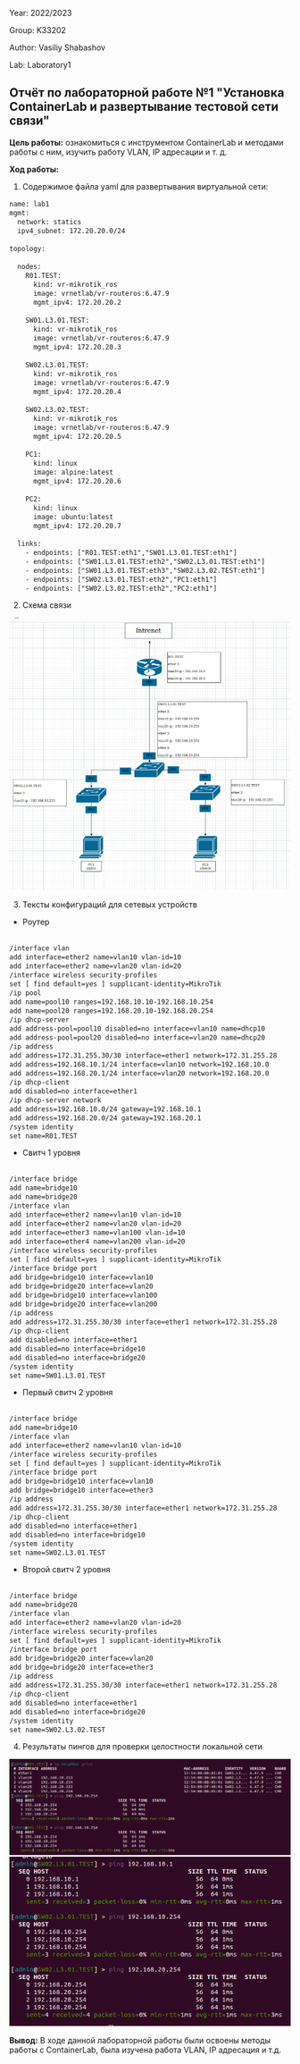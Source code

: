 Year: 2022/2023

Group: K33202

Author: Vasiliy Shabashov 

Lab: Laboratory1

## Отчёт по лабораторной работе №1 "Установка ContainerLab и развертывание тестовой сети связи"

**Цель работы:** ознакомиться с инструментом ContainerLab и методами работы с ним, изучить работу VLAN, IP адресации и т. д.

**Ход работы:**

1. Содержимое файла yaml для развертывания виртуальной сети:

```
name: lab1
mgmt:
  network: statics
  ipv4_subnet: 172.20.20.0/24

topology: 

  nodes:
    R01.TEST: 
      kind: vr-mikrotik_ros
      image: vrnetlab/vr-routeros:6.47.9
      mgmt_ipv4: 172.20.20.2

    SW01.L3.01.TEST:
      kind: vr-mikrotik_ros
      image: vrnetlab/vr-routeros:6.47.9
      mgmt_ipv4: 172.20.20.3

    SW02.L3.01.TEST:
      kind: vr-mikrotik_ros
      image: vrnetlab/vr-routeros:6.47.9
      mgmt_ipv4: 172.20.20.4

    SW02.L3.02.TEST:
      kind: vr-mikrotik_ros
      image: vrnetlab/vr-routeros:6.47.9
      mgmt_ipv4: 172.20.20.5

    PC1:
      kind: linux
      image: alpine:latest
      mgmt_ipv4: 172.20.20.6

    PC2:
      kind: linux
      image: ubuntu:latest
      mgmt_ipv4: 172.20.20.7

  links: 
    - endpoints: ["R01.TEST:eth1","SW01.L3.01.TEST:eth1"] 
    - endpoints: ["SW01.L3.01.TEST:eth2","SW02.L3.01.TEST:eth1"] 
    - endpoints: ["SW01.L3.01.TEST:eth3","SW02.L3.02.TEST:eth1"] 
    - endpoints: ["SW02.L3.01.TEST:eth2","PC1:eth1"] 
    - endpoints: ["SW02.L3.02.TEST:eth2","PC2:eth1"]
```
2. Схема связи

![](https://github.com/Vashavsh/introduction_in_routing-k33202-shabashov/blob/main/laboratory%201/draw.png "Схема сети")

3. Тексты конфигураций для сетевых устройств
 * Роутер
```

/interface vlan
add interface=ether2 name=vlan10 vlan-id=10
add interface=ether2 name=vlan20 vlan-id=20
/interface wireless security-profiles
set [ find default=yes ] supplicant-identity=MikroTik
/ip pool
add name=pool10 ranges=192.168.10.10-192.168.10.254
add name=pool20 ranges=192.168.20.10-192.168.20.254
/ip dhcp-server
add address-pool=pool10 disabled=no interface=vlan10 name=dhcp10
add address-pool=pool20 disabled=no interface=vlan20 name=dhcp20
/ip address
add address=172.31.255.30/30 interface=ether1 network=172.31.255.28
add address=192.168.10.1/24 interface=vlan10 network=192.168.10.0
add address=192.168.20.1/24 interface=vlan20 network=192.168.20.0
/ip dhcp-client
add disabled=no interface=ether1
/ip dhcp-server network
add address=192.168.10.0/24 gateway=192.168.10.1
add address=192.168.20.0/24 gateway=192.168.20.1
/system identity
set name=R01.TEST
```

* Свитч 1 уровня
```

/interface bridge
add name=bridge10
add name=bridge20
/interface vlan
add interface=ether2 name=vlan10 vlan-id=10
add interface=ether2 name=vlan20 vlan-id=20
add interface=ether3 name=vlan100 vlan-id=10
add interface=ether4 name=vlan200 vlan-id=20
/interface wireless security-profiles
set [ find default=yes ] supplicant-identity=MikroTik
/interface bridge port
add bridge=bridge10 interface=vlan10
add bridge=bridge20 interface=vlan20
add bridge=bridge10 interface=vlan100
add bridge=bridge20 interface=vlan200
/ip address
add address=172.31.255.30/30 interface=ether1 network=172.31.255.28
/ip dhcp-client
add disabled=no interface=ether1
add disabled=no interface=bridge10
add disabled=no interface=bridge20
/system identity
set name=SW01.L3.01.TEST
```

* Первый свитч 2 уровня
```

/interface bridge
add name=bridge10
/interface vlan
add interface=ether2 name=vlan10 vlan-id=10
/interface wireless security-profiles
set [ find default=yes ] supplicant-identity=MikroTik
/interface bridge port
add bridge=bridge10 interface=vlan10
add bridge=bridge10 interface=ether3
/ip address
add address=172.31.255.30/30 interface=ether1 network=172.31.255.28
/ip dhcp-client
add disabled=no interface=ether1
add disabled=no interface=bridge10
/system identity
set name=SW02.L3.01.TEST
```
* Второй свитч 2 уровня
```

/interface bridge
add name=bridge20
/interface vlan
add interface=ether2 name=vlan20 vlan-id=20
/interface wireless security-profiles
set [ find default=yes ] supplicant-identity=MikroTik
/interface bridge port
add bridge=bridge20 interface=vlan20
add bridge=bridge20 interface=ether3
/ip address
add address=172.31.255.30/30 interface=ether1 network=172.31.255.28
/ip dhcp-client
add disabled=no interface=ether1
add disabled=no interface=bridge20
/system identity
set name=SW02.L3.02.TEST
```
4. Результаты пингов для проверки целостности локальной сети

![](https://github.com/Vashavsh/introduction_in_routing-k33202-shabashov/blob/main/laboratory%201/Ping1.png "Проверка локальной сети и пингов с роутера")
![](https://github.com/Vashavsh/introduction_in_routing-k33202-shabashov/blob/main/laboratory%201/Ping2.png "Проверка пингов со свитча 2 уровня")

**Вывод:**
В ходе данной лабораторной работы были освоены методы работы с ContainerLab, была изучена работа VLAN, IP адресация и т.д.

